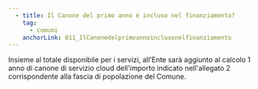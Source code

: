 ```yaml
---
  - title: Il Canone del primo anno è incluso nel finanziamento?
    tag:
      - comuni
    anchorLink: 011_IlCanonedelprimoannoinclusonelfinanziamento
---
```


Insieme al totale disponibile per i servizi, all’Ente sarà aggiunto al calcolo 1 anno di canone di servizio cloud dell'importo indicato nell'allegato 2 corrispondente alla fascia di popolazione del Comune.